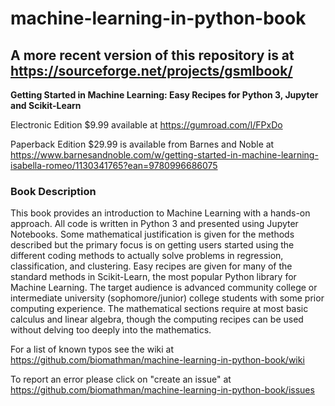 # machine-learning-in-python-book


## A more recent version of this repository is at https://sourceforge.net/projects/gsmlbook/

**Getting Started in Machine Learning: Easy Recipes for Python 3, Jupyter and Scikit-Learn**

Electronic Edition $9.99 available at https://gumroad.com/l/FPxDo

Paperback Edition $29.99 is available from Barnes and Noble at https://www.barnesandnoble.com/w/getting-started-in-machine-learning-isabella-romeo/1130341765?ean=9780996686075

### Book Description 

This book provides an introduction to Machine Learning with a hands-on approach. All code is written in Python 3 and presented using Jupyter Notebooks. Some mathematical justification is given for the methods described but the primary focus is on getting users started using the different coding methods to actually solve problems in regression, classification, and clustering. Easy recipes are given for many of the standard methods in Scikit-Learn, the most popular Python library for Machine Learning. The target audience is advanced community college or intermediate university (sophomore/junior) college students with some prior computing experience. The mathematical sections require at most basic calculus and linear algebra, though the computing recipes can be used without delving too deeply into the mathematics.

For a list of known typos see the wiki at https://github.com/biomathman/machine-learning-in-python-book/wiki

To report an error please click on "create an issue" at https://github.com/biomathman/machine-learning-in-python-book/issues 
